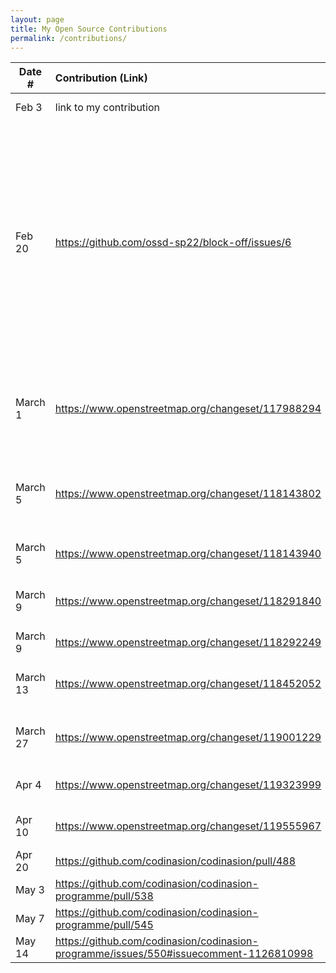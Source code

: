 ```yaml
---
layout: page
title: My Open Source Contributions
permalink: /contributions/
---
```


<!--
Type of the contribution should be "Wikipedia edit", "OpenStreet Map feature", "Documentation", "Course website", "Blog",
"Browser Add-on", etc.

The description should include a brief summary of what you did.

The link should bring us to a public page that shows your contribution. 

Replace the first row with your own contribution. 

-->





| Date #       | Contribution (Link)  | Type  | Description |
|---|:---|:---|:---|
| Feb 3   | link to my contribution    | course website    |   I fixed a broken link.    |
|  Feb 20   | https://github.com/ossd-sp22/block-off/issues/6    |  add-on project   |   I made an issue in which i proposed the addition of a new feature which I would ideally do during the coming week if the project's owner's give me the ok. This new feature would add on the ability to make custom blacklists that the user could create so they would be blocked from those sites when the plugin is on.  |
|  March 1   | https://www.openstreetmap.org/changeset/117988294    |  OpenStreetMap   | Added information on a buildilng and a local business on openstreet map that wasnt previously listed on the map  |
|  March 5   | https://www.openstreetmap.org/changeset/118143802   |  OpenStreetMap   | Added Restaurants/Hours as well as updated name of Sky Apartment Buildings   |
|  March 5   | https://www.openstreetmap.org/changeset/118143940  |  OpenStreetMap   | Added Restaurants/Stores on 5th Avenue    |
|  March 9   | https://www.openstreetmap.org/changeset/118291840  |  OpenStreetMap   | Added Restaurants I previously missed on 5th Avenue    |
|  March 9   | https://www.openstreetmap.org/changeset/118292249  |  OpenStreetMap   | Added Restaurants Saint marks   |
|  March 13   | https://www.openstreetmap.org/changeset/118452052  |  OpenStreetMap   | Added Restaurant and removed closed buisnesses in Brooklyn  |
|  March 27   | https://www.openstreetmap.org/changeset/119001229  |  OpenStreetMap   | Added new location for business that moved.  |
|  Apr 4   | https://www.openstreetmap.org/changeset/119323999 |  OpenStreetMap   | Added new location for Restuarant.  |
|  Apr 10   | https://www.openstreetmap.org/changeset/119555967|  OpenStreetMap   | Changed empty location to restuarant  |
|  Apr 20   | https://github.com/codinasion/codinasion/pull/488 |  Codinasion   | Contributed small feature in JAVA |
|  May 3   | https://github.com/codinasion/codinasion-programme/pull/538 |  Codinasion   | Contributed small feature in JAVA |
|  May 7   | https://github.com/codinasion/codinasion-programme/pull/545 |  Codinasion   | Contributed small feature in JAVA |
| May 14| https://github.com/codinasion/codinasion-programme/issues/550#issuecomment-1126810998| Codinasion| Suggested new feature|

